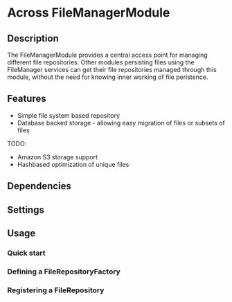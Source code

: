 # Across FileManagerModule

## Description
The FileManagerModule provides a central access point for managing different file repositories.  Other modules
persisting files using the FileManager services can get their file repositories managed through this module,
without the need for knowing inner working of file peristence.

## Features
* Simple file system based repository
* Database backed storage - allowing easy migration of files or subsets of files

TODO:
* Amazon S3 storage support
* Hashbased optimization of unique files

## Dependencies

## Settings

## Usage
### Quick start

### Defining a FileRepositoryFactory
### Registering a FileRepository
